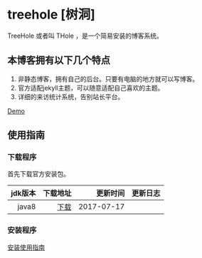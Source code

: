 # treehole [树洞]

TreeHole 或者叫 THole ，是一个简易安装的博客系统。 

## 本博客拥有以下几个特点

1. 非静态博客，拥有自己的后台。只要有电脑的地方就可以写博客。
2. 官方适配jekyll主题，可以随意适配自己喜欢的主题。
3. 详细的来访统计系统，告别站长平台。

[Demo](http://blog.zhangyingwei.com)

## 使用指南

### 下载程序
首先下载官方安装包。

|jdk版本|下载地址|更新时间|更新日志|
|-:|-:|-:|:-|
|java8| [下载](http://orgr5bpmh.bkt.clouddn.com//jekyll/1/treehole-jekyll-0.0.1-SNAPSHOT.zip)|2017-07-17||

### 安装程序
[安装使用指南](https://treeholeb.github.io/#)